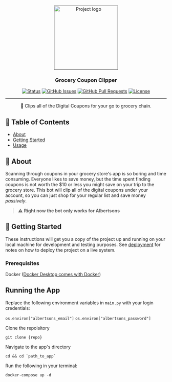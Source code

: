 <p align="center">
  <a href="" rel="noopener">
 <img width=200px height=200px src="https://i.imgur.com/6wj0hh6.jpg" alt="Project logo"></a>
</p>

<h3 align="center">Grocery Coupon Clipper</h3>

<div align="center">

[![Status](https://img.shields.io/badge/status-active-success.svg)]()
[![GitHub Issues](https://img.shields.io/github/issues/kylelobo/The-Documentation-Compendium.svg)](https://github.com/kylelobo/The-Documentation-Compendium/issues)
[![GitHub Pull Requests](https://img.shields.io/github/issues-pr/kylelobo/The-Documentation-Compendium.svg)](https://github.com/kylelobo/The-Documentation-Compendium/pulls)
[![License](https://img.shields.io/badge/license-MIT-blue.svg)](/LICENSE)

</div>

---

<p align="center"> 🤖 Clips all of the Digital Coupons for your go to grocery chain.
    <br> 
</p>

## 📝 Table of Contents

- [About](#about)
- [Getting Started](#getting_started)
- [Usage](#usage)

## 🧐 About <a name = "about"></a>

Scanning through coupons in your grocery store's app is so boring and time consuming. Everyone likes to save money, but the time spent finding coupons is not worth the $10 or less you might save on your trip to the grocery store. This bot will clip all of the digital coupons under your account, so you can just shop for your regular list and save money *passively*. 

> :warning: **Right now the bot only works for Albertsons**

## 🏁 Getting Started <a name = "getting_started"></a>

These instructions will get you a copy of the project up and running on your local machine for development and testing purposes. See [deployment](#deployment) for notes on how to deploy the project on a live system.

### Prerequisites

Docker ([Docker Desktop comes with Docker](https://www.docker.com/products/docker-desktop/))

## Running the App <a name = "usage"></a>

Replace the following environment variables in `main.py` with your login credentials:

`os.environ["albertsons_email"]`
`os.environ["albertsons_password"]`

Clone the repoisitory
```
git clone {repo}
```

Navigate to the app's directory
```
cd && cd `path_to_app`
```

Run the following in your terminal:
```
docker-compose up -d
```
